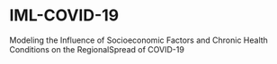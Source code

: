 # IML-COVID-19
Modeling the Influence of Socioeconomic Factors and Chronic Health Conditions on the RegionalSpread of COVID-19
